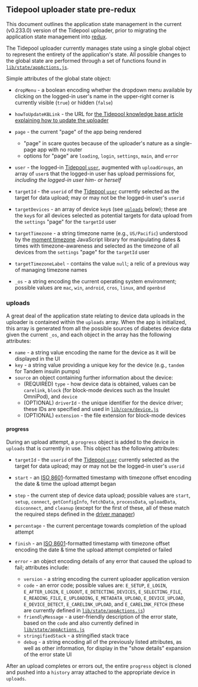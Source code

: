 ## Tidepool uploader state pre-redux

This document outlines the application state management in the current (v0.233.0) version of the Tidepool uploader, prior to migrating the application state management into [redux](http://redux.js.org/).

The Tidepool uploader currently manages state using a single global object to represent the entirety of the application's state. All possible changes to the global state are performed through a set of functions found in [`lib/state/appActions.js`](https://github.com/tidepool-org/chrome-uploader/blob/master/lib/state/appActions.js).

Simple attributes of the global state object:

- `dropMenu` - a boolean encoding whether the dropdown menu available by clicking on the logged-in user's name in the upper-right corner is currently visible (`true`) or hidden (`false`)

- `howToUpdateKBLink` - the URL for [the Tidepool knowledge base article explaining how to update the uploader](https://tidepool-project.helpscoutdocs.com/article/6-how-to-install-or-upgrade-the-tidepool-uploader-gen)

- `page` - the current "page" of the app being rendered
   + "page" in scare quotes because of the uploader's nature as a single-page app with no router
   + options for "page" are `loading`, `login`, `settings`, `main`, and `error`


- `user` - the logged-in [Tidepool `user`](http://developer.tidepool.io/data-model/platform/types/user.html), augmented with `uploadGroups`, an array of `user`s that the logged-in user has upload permissions for, *including the logged-in user him- or herself*

- `targetId` - the `userid` of the [Tidepool `user`](http://developer.tidepool.io/data-model/platform/types/user.html) currently selected as the target for data upload; may or may not be the logged-in user's `userid`

- `targetDevices` - an array of device `key`s (see [`uploads`](#uploads) below); these are the `key`s for all devices selected as potential targets for data upload from the `settings` "page" for the `targetId` user

- `targetTimezone` - a string timezone name (e.g., `US/Pacific`) understood by the [moment timezone](http://momentjs.com/timezone/) JavaScript library for manipulating dates & times with timezone-awareness and selected as the timezone of all devices from the `settings` "page" for the `targetId` user

- `targetTimezoneLabel` - contains the value `null`; a relic of a previous way of managing timezone names

- `_os` - a string encoding the current operating system environment; possible values are `mac`, `win`, `android`, `cros`, `linux`, and `openbsd`

### uploads

A great deal of the application state relating to device data uploads in the uploader is contained within the `uploads` array. When the app is initialized, this array is generated from all the possible sources of diabetes device data given the current `_os`, and each object in the array has the following attributes:

- `name` - a string value encoding the name for the device as it will be displayed in the UI
- `key` - a string value providing a unique key for the device (e.g., `tandem` for Tandem insulin pumps)
- `source` an object containing further information about the device:
   + (REQUIRED) `type` - how device data is obtained, values can be `carelink`, `block` (for block-mode devices such as the Insulet OmniPod), and `device`
   + (OPTIONAL) `driverId` - the unique identifier for the device driver; these IDs are specified and used in [`lib/core/device.js`](https://github.com/tidepool-org/chrome-uploader/blob/master/lib/core/device.js)
   + (OPTIONAL) `extension` - the file extension for block-mode devices

#### progress

During an upload attempt, a `progress` object is added to the device in `uploads` that is currently in use. This object has the following attributes:

- `targetId` - the `userid` of the [Tidepool `user`](http://developer.tidepool.io/data-model/platform/types/user.html) currently selected as the target for data upload; may or may not be the logged-in user's `userid`

- `start` - an [ISO 8601](https://en.wikipedia.org/wiki/ISO_8601)-formatted timestamp with timezone offset encoding the date & time the upload attempt began

- `step` - the current step of device data upload; possible values are `start`, `setup`, `connect`, `getConfigInfo`, `fetchData`, `processData`, `uploadData`, `disconnect`, and `cleanup` (except for the first of these, all of these match the required steps defined in the [driver manager](https://github.com/tidepool-org/chrome-uploader/blob/master/lib/driverManager.js))

- `percentage` - the current percentage towards completion of the upload attempt

- `finish` - an [ISO 8601](https://en.wikipedia.org/wiki/ISO_8601)-formatted timestamp with timezone offset encoding the date & time the upload attempt completed or failed

- `error` - an object encoding details of any error that caused the upload to fail; attributes include:
   + `version` - a string encoding the current uploader application version
   + `code` - an error code; possible values are: `E_SETUP`, `E_LOGIN`, `E_AFTER_LOGIN`, `E_LOGOUT`, `E_DETECTING_DEVICES`, `E_SELECTING_FILE`, `E_READING_FILE`, `E_UPLOADING`, `E_METADATA_UPLOAD`, `E_DEVICE_UPLOAD`, `E_DEVICE_DETECT`, `E_CARELINK_UPLOAD`, and `E_CARELINK_FETCH` (these are currently defined in [`lib/state/appActions.js`](https://github.com/tidepool-org/chrome-uploader/blob/master/lib/state/appActions.js#L56))
   + `friendlyMessage` - a user-friendly description of the error state, based on the `code` and also currently defined in [`lib/state/appActions.js`](https://github.com/tidepool-org/chrome-uploader/blob/master/lib/state/appActions.js)
   + `stringifiedStack` - a stringified stack trace
   + `debug` - a string encoding all of the previously listed attributes, as well as other information, for display in the "show details" expansion of the error state UI

After an upload completes or errors out, the entire `progress` object is cloned and pushed into a `history` array attached to the appropriate device in `uploads`.
